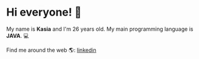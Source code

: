 # Hi everyone! 👋
My name is **Kasia** and I'm 26 years old.
My main programming language is **JAVA**. 💻

Find me around the web 🌎:
[linkedin](www.linkedin.com/in/katarzyna-gnoza)
